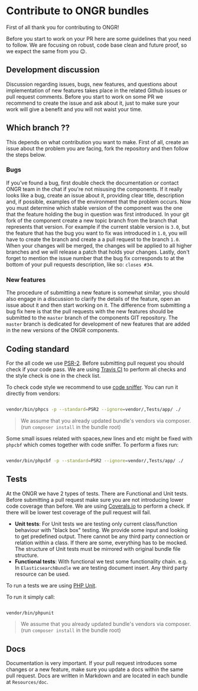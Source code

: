 # Contribute to ONGR bundles

First of all thank you for contributing to ONGR!

Before you start to work on your PR here are some guidelines that you need to follow. 
We are focusing on robust, code base clean and future proof, so we expect the same from you :wink:.


## Development discussion

Discussion regarding issues, bugs, new features, and questions about implementation of new features takes place in the 
related Github issues or pull request comments.
 Before you start to work on some PR we recommend to create the issue and ask about it, just to make sure your work will give a benefit and you will not waist your time.


## Which branch ??

This depends on what contribution you want to make. First of all, create an issue about the problem you are facing, fork the repository and then follow the steps below.

### Bugs

If you've found a bug, first double check the documentation or contact ONGR team in the chat if you're not misusing the components.
 If it really looks like a bug, create an issue about it, providing clear title, description and, if possible, examples of the environment that the problem occurs.
 Now you must determine which stable version of the component was the one that the feature holding the bug in question was first introduced.
 In your git fork of the component create a new topic branch from the branch that represents that version. For example if the current stable
 version is `3.0`, but the feature that has the bug you want to fix was introduced in `1.0`, you will have to create the branch and create a a pull request
 to the branch `1.0`. When your changes will be merged, the changes will be applied to all higher branches and we will release a patch that holds your changes.
 Lastly, don't forget to mention the issue number that the bug fix corresponds to at the bottom of your pull requests description, like so: `closes #34`.

### New features

The procedure of submitting a new feature is somewhat similar, you should also engage in a discussion to clarify the details of the feature, open an issue about it
 and then start working on it. The difference from submitting a bug fix here is that the pull requests with the new features should be submitted to the `master` branch
 of the components GIT repository. The `master` branch is dedicated for development of new features that are added in the new versions of the ONGR components.


## Coding standard

For the all code we use [PSR-2](http://www.php-fig.org/psr/psr-2/). Before submitting pull request you should check if your code pass.
We are using [Travis CI](https://travis-ci.org) to perform all checks and the style check is one in the check list.
 
To check code style we recommend to use [code sniffer](https://github.com/squizlabs/PHP_CodeSniffer). You can run it directly from vendors:

```bash

vendor/bin/phpcs -p --standard=PSR2 --ignore=vendor/,Tests/app/ ./

```

> We assume that you already updated bundle's vendors via composer. (run `composer install` in the bundle root)


Some small issues related with spaces,new lines and etc might be fixed with `phpcbf` which comes together with code sniffer. To perform a fixes run:

```bash

vendor/bin/phpcbf -p --standard=PSR2 --ignore=vendor/,Tests/app/ ./

```


## Tests

At the ONGR we have 2 types of tests. There are Functional and Unit tests. Before submitting a pull request make sure you are not
 introducing lower code coverage than before. We are using [Coverals.io](https://coveralls.io/github/ongr-io) to perform a check. If there will be lower
 test coverage of the pull request will fail.
 
* **Unit tests**: For Unit tests we are testing only current class/function behaviour with "black box" testing. We provide some input and 
 looking to get predefined output. There cannot be any third party connection or relation within a class. If there are some, everything has to be mocked.
 The structure of Unit tests must be mirrored with original bundle file structure.
* **Functional tests**: With functional we test some functionality chain. e.g. In `ElasticsearchBundle` we are testing document insert. Any third party resource can be used.

To run a tests we are using [PHP Unit](https://github.com/sebastianbergmann/phpunit).

To run it simply call: 

```bash

vendor/bin/phpunit

```

> We assume that you already updated bundle's vendors via composer. (run `composer install` in the bundle root)


## Docs

Documentation is very important. If your pull request introduces some changes or a new feature, make sure you update a docs within the same pull request.
Docs are written in Markdown and are located in each bundle at `Resources/doc`. 
